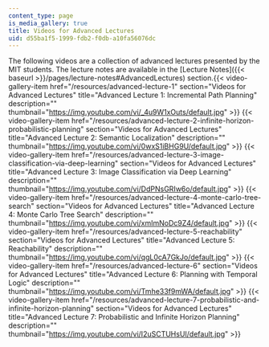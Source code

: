 ```yaml
---
content_type: page
is_media_gallery: true
title: Videos for Advanced Lectures
uid: d55ba1f5-1999-fdb2-f0db-a10fa56076dc
---
```


The following videos are a collection of advanced lectures presented by the MIT students. The lecture notes are available in the [Lecture Notes]({{< baseurl >}}/pages/lecture-notes#AdvancedLectures) section.{{< video-gallery-item href="/resources/advanced-lecture-1" section="Videos for Advanced Lectures" title="Advanced Lecture 1: Incremental Path Planning" description="" thumbnail="https://img.youtube.com/vi/_4u9W1xOuts/default.jpg" >}} {{< video-gallery-item href="/resources/advanced-lecture-2-infinite-horizon-probabilistic-planning" section="Videos for Advanced Lectures" title="Advanced Lecture 2: Semantic Localization" description="" thumbnail="https://img.youtube.com/vi/0wxS1iBHG9U/default.jpg" >}} {{< video-gallery-item href="/resources/advanced-lecture-3-image-classification-via-deep-learning" section="Videos for Advanced Lectures" title="Advanced Lecture 3: Image Classification via Deep Learning" description="" thumbnail="https://img.youtube.com/vi/DdPNsGRIw6o/default.jpg" >}} {{< video-gallery-item href="/resources/advanced-lecture-4-monte-carlo-tree-search" section="Videos for Advanced Lectures" title="Advanced Lecture 4: Monte Carlo Tree Search" description="" thumbnail="https://img.youtube.com/vi/xmImNoDc9Z4/default.jpg" >}} {{< video-gallery-item href="/resources/advanced-lecture-5-reachability" section="Videos for Advanced Lectures" title="Advanced Lecture 5: Reachability" description="" thumbnail="https://img.youtube.com/vi/qgL0cA7GkJo/default.jpg" >}} {{< video-gallery-item href="/resources/advanced-lecture-6" section="Videos for Advanced Lectures" title="Advanced Lecture 6: Planning with Temporal Logic" description="" thumbnail="https://img.youtube.com/vi/Tmhe33f9mWA/default.jpg" >}} {{< video-gallery-item href="/resources/advanced-lecture-7-probabilistic-and-infinite-horizon-planning" section="Videos for Advanced Lectures" title="Advanced Lecture 7: Probabilistic and Infinite Horizon Planning" description="" thumbnail="https://img.youtube.com/vi/I2uSCTUHsUI/default.jpg" >}}